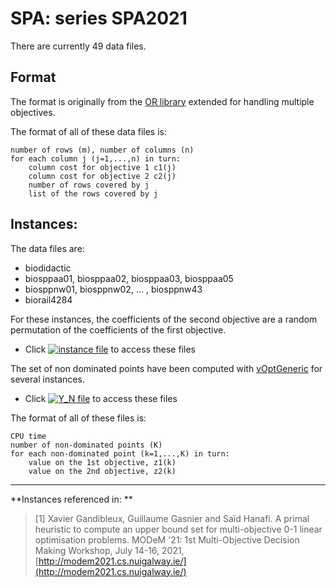 # SPA: series SPA2021

There are currently 49 data files.


## Format
The format is originally from the [OR library](http://people.brunel.ac.uk/~mastjjb/jeb/orlib/sppinfo.html) extended for handling multiple objectives.

The format of all of these data files is:

    number of rows (m), number of columns (n)   
    for each column j (j=1,...,n) in turn:    
        column cost for objective 1 c1(j)
        column cost for objective 2 c2(j)
        number of rows covered by j
        list of the rows covered by j


## Instances:

The data files are:
+    biodidactic
+    biosppaa01, biosppaa02, biosppaa03, biosppaa05
+    biosppnw01, biosppnw02, ... , biosppnw43
+    biorail4284

For these instances, the coefficients of the second objective are a random permutation of the coefficients of the first objective.   

+ Click [![instance file](../img/icon/dl-instance.png "instance file")](instances/) to access these files   


The set of non dominated points have been computed with [vOptGeneric](https://github.com/vOptSolver/vOptGeneric.jl) for several instances.

+ Click [![Y_N file](../img/icon/dl-z.png "Y_N file")](Y/) to access these files

The format of all of these files is:

    CPU time   
    number of non-dominated points (K)
    for each non-dominated point (k=1,...,K) in turn:
        value on the 1st objective, z1(k)
        value on the 2nd objective, z2(k)

***


**Instances referenced  in: **

> [1] Xavier Gandibleux, Guillaume Gasnier and Saïd Hanafi.
  A primal heuristic to compute an upper bound set for multi-objective 0-1 linear optimisation problems.
  MODeM '21: 1st Multi-Objective Decision Making Workshop, July 14-16, 2021, [http://modem2021.cs.nuigalway.ie/](http://modem2021.cs.nuigalway.ie/)
